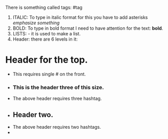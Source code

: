 There is something called tags: #tag
1.  ITALIC: To type in italic format for this you have to add asterisks *emphasize something*
2. BOLD: To type in bold format I need to have attention for the text: **bold**.
3. LISTS:  - it is used to make a list.
4. Header: there are 6 levels in it:
# Header for the top.
- This requires single #  on the front.
- ### This is the header three of this size.
- The above header requires three hashtag.
- ## Header two.
- The above header requires two hashtags.
- 